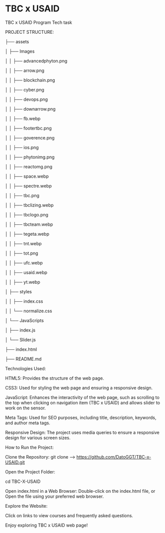 # TBC x USAID

 TBC x USAID Program Tech task




PROJECT STRUCTURE:


  ├── assets
  
  │   ├── Images
  
  │   │   ├── advancedphyton.png
 
  │   │   ├── arrow.png
  
  │   │   ├── blockchain.png
  
  │   │   ├── cyber.png
  
  │   │   ├── devops.png
  
  │   │   ├── downarrow.png
  
  │   │   ├── fb.webp
  
  │   │   ├── footertbc.png
  
  │   │   ├── goverence.png
  
  │   │   ├── ios.png
  
  │   │   ├── phytonimg.png
  
  │   │   ├── reactomg.png
  
  │   │   ├── space.webp
  
  │   │   ├── spectre.webp
  
  │   │   ├── tbc.png
  
  │   │   ├── tbclizing.webp
  
  │   │   ├── tbclogo.png
  
  │   │   ├── tbcteam.webp
  
  │   │   ├── tegeta.webp
  
  │   │   ├── tnt.webp
  
  │   │   ├── tot.png
  
  │   │   ├── ufc.webp
  
  │   │   ├── usaid.webp
  
  │   │   ├── yt.webp
  
 
  
  │   ├── styles
  
  │   │   ├── index.css
  
  │   │   └── normalize.css
  
  │   └── JavaScripts
  
  │       ├── index.js
  
  │       └── Slider.js
  
  ├── index.html
  
  ├── README.md
  
  



Technologies Used:

HTML5: Provides the structure of the web page.

CSS3: Used for styling the web page and ensuring a responsive design.

JavaScript: Enhances the interactivity of the web page, such as scrolling to the 
top when clicking on  navigation item (TBC x USAID) and allows slider to work on the sensor.

Meta Tags: Used for SEO purposes, including title, description, keywords, and author meta tags.


Responsive Design: The project uses media queries to ensure a responsive design for various screen sizes.



How to Run the Project:

Clone the Repository:
git clone --> https://github.com/DatoGGT/TBC-x-USAID.git

Open the Project Folder:

cd  TBC-X-USAID

Open index.html in a Web Browser:
Double-click on the index.html file, or
Open the file using your preferred web browser.



Explore the Website:

Click on links to  view courses and frequently asked questions.


Enjoy exploring TBC x USAID web page!






